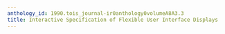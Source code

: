 ```yaml
---
anthology_id: 1990.tois_journal-ir0anthology0volumeA8A3.3
title: Interactive Specification of Flexible User Interface Displays
---
```

